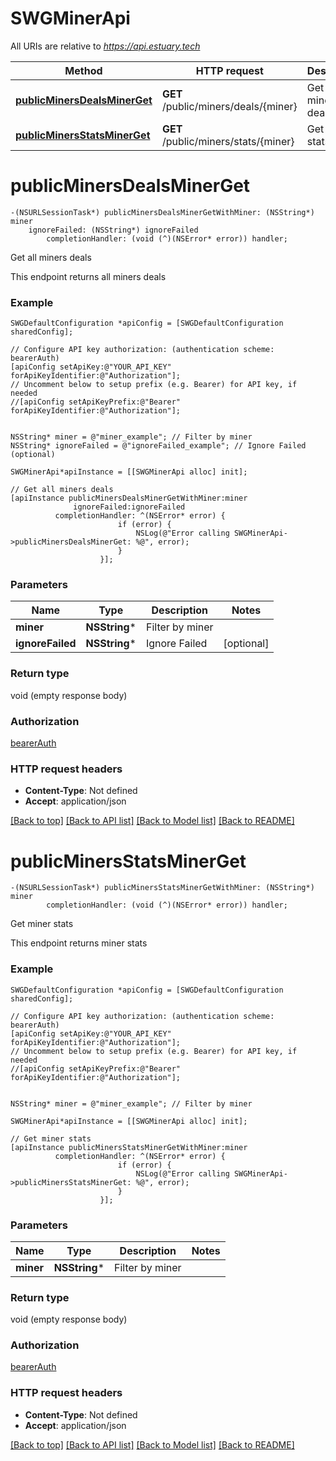 # SWGMinerApi

All URIs are relative to *https://api.estuary.tech*

Method | HTTP request | Description
------------- | ------------- | -------------
[**publicMinersDealsMinerGet**](SWGMinerApi.md#publicminersdealsminerget) | **GET** /public/miners/deals/{miner} | Get all miners deals
[**publicMinersStatsMinerGet**](SWGMinerApi.md#publicminersstatsminerget) | **GET** /public/miners/stats/{miner} | Get miner stats


# **publicMinersDealsMinerGet**
```objc
-(NSURLSessionTask*) publicMinersDealsMinerGetWithMiner: (NSString*) miner
    ignoreFailed: (NSString*) ignoreFailed
        completionHandler: (void (^)(NSError* error)) handler;
```

Get all miners deals

This endpoint returns all miners deals

### Example 
```objc
SWGDefaultConfiguration *apiConfig = [SWGDefaultConfiguration sharedConfig];

// Configure API key authorization: (authentication scheme: bearerAuth)
[apiConfig setApiKey:@"YOUR_API_KEY" forApiKeyIdentifier:@"Authorization"];
// Uncomment below to setup prefix (e.g. Bearer) for API key, if needed
//[apiConfig setApiKeyPrefix:@"Bearer" forApiKeyIdentifier:@"Authorization"];


NSString* miner = @"miner_example"; // Filter by miner
NSString* ignoreFailed = @"ignoreFailed_example"; // Ignore Failed (optional)

SWGMinerApi*apiInstance = [[SWGMinerApi alloc] init];

// Get all miners deals
[apiInstance publicMinersDealsMinerGetWithMiner:miner
              ignoreFailed:ignoreFailed
          completionHandler: ^(NSError* error) {
                        if (error) {
                            NSLog(@"Error calling SWGMinerApi->publicMinersDealsMinerGet: %@", error);
                        }
                    }];
```

### Parameters

Name | Type | Description  | Notes
------------- | ------------- | ------------- | -------------
 **miner** | **NSString***| Filter by miner | 
 **ignoreFailed** | **NSString***| Ignore Failed | [optional] 

### Return type

void (empty response body)

### Authorization

[bearerAuth](../README.md#bearerAuth)

### HTTP request headers

 - **Content-Type**: Not defined
 - **Accept**: application/json

[[Back to top]](#) [[Back to API list]](../README.md#documentation-for-api-endpoints) [[Back to Model list]](../README.md#documentation-for-models) [[Back to README]](../README.md)

# **publicMinersStatsMinerGet**
```objc
-(NSURLSessionTask*) publicMinersStatsMinerGetWithMiner: (NSString*) miner
        completionHandler: (void (^)(NSError* error)) handler;
```

Get miner stats

This endpoint returns miner stats

### Example 
```objc
SWGDefaultConfiguration *apiConfig = [SWGDefaultConfiguration sharedConfig];

// Configure API key authorization: (authentication scheme: bearerAuth)
[apiConfig setApiKey:@"YOUR_API_KEY" forApiKeyIdentifier:@"Authorization"];
// Uncomment below to setup prefix (e.g. Bearer) for API key, if needed
//[apiConfig setApiKeyPrefix:@"Bearer" forApiKeyIdentifier:@"Authorization"];


NSString* miner = @"miner_example"; // Filter by miner

SWGMinerApi*apiInstance = [[SWGMinerApi alloc] init];

// Get miner stats
[apiInstance publicMinersStatsMinerGetWithMiner:miner
          completionHandler: ^(NSError* error) {
                        if (error) {
                            NSLog(@"Error calling SWGMinerApi->publicMinersStatsMinerGet: %@", error);
                        }
                    }];
```

### Parameters

Name | Type | Description  | Notes
------------- | ------------- | ------------- | -------------
 **miner** | **NSString***| Filter by miner | 

### Return type

void (empty response body)

### Authorization

[bearerAuth](../README.md#bearerAuth)

### HTTP request headers

 - **Content-Type**: Not defined
 - **Accept**: application/json

[[Back to top]](#) [[Back to API list]](../README.md#documentation-for-api-endpoints) [[Back to Model list]](../README.md#documentation-for-models) [[Back to README]](../README.md)

